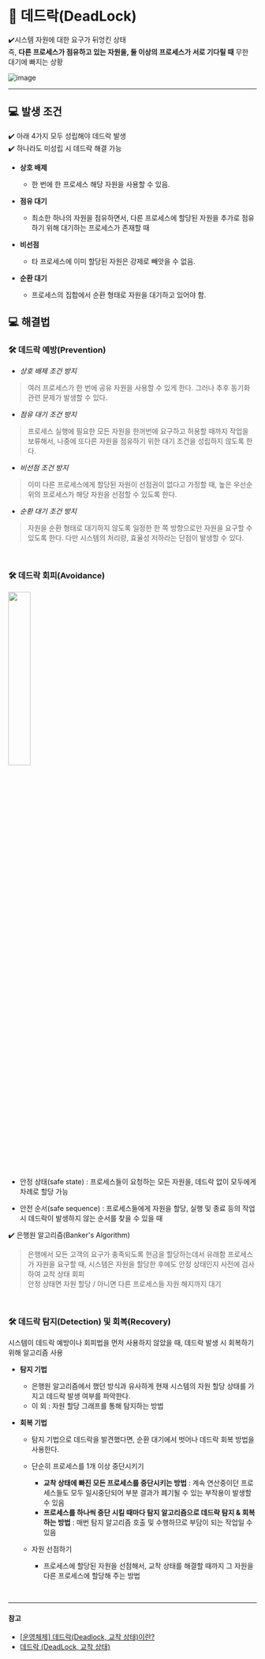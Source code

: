 # 📌 데드락(DeadLock)

✔️시스템 자원에 대한 요구가 뒤엉킨 상태 <br>
즉, **다른 프로세스가 점유하고 있는 자원을, 둘 이상의 프로세스가 서로 기다릴 때**
무한 대기에 빠지는 상황

![image](https://user-images.githubusercontent.com/63834758/208817670-965166cb-f1c5-4d90-907c-3109fc28c640.png)



<hr>

## 💻 발생 조건

✔️ 아래 4가지 모두 성립해야 데드락 발생 <br>
✔️ 하나라도 미성립 시 데드락 해결 가능

- **상호 배제**

  - 한 번에 한 프로세스 해당 자원을 사용할 수 있음.
   

- **점유 대기**

  - 최소한 하나의 자원을 점유하면서, 다른 프로세스에 할당된 자원을 추가로 점유하기 위해 대기하는 프로세스가 존재할 때
   

- **비선점**

  - 타 프로세스에 이미 할당된 자원은 강제로 빼앗을 수 없음.
   

- **순환 대기**

  - 프로세스의 집합에서 순환 형태로 자원을 대기하고 있어야 함.




## 💻 해결법

### 🛠 데드락 예방(Prevention)


- _상호 배제 조건 방지_

> 여러 프로세스가 한 번에 공유 자원을 사용할 수 있게 한다.
> 그러나 추후 동기화 관련 문제가 발생할 수 있다.



- _점유 대기 조건 방지_

> 프로세스 실행에 필요한 모든 자원을 한꺼번에 요구하고 허용할 때까지 작업을 보류해서, 
> 나중에 또다른 자원을 점유하기 위한 대기 조건을 성립하지 않도록 한다.



- _비선점 조건 방지_

> 이미 다른 프로세스에게 할당된 자원이 선점권이 없다고 가정할 때, 
> 높은 우선순위의 프로세스가 해당 자원을 선점할 수 있도록 한다.



- _순환 대기 조건 방지_

> 자원을 순환 형태로 대기하지 않도록 일정한 한 쪽 방향으로만 자원을 요구할 수 있도록 한다.
> 다만 시스템의 처리량, 효율성 저하라는 단점이 발생할 수 있다.


<br>



### 🛠 데드락 회피(Avoidance)


<img src="https://user-images.githubusercontent.com/63834758/208813930-da3eeede-88b7-4bee-ac44-c9303ff563e0.png" width="30%" height="30%">



- 안정 상태(safe state) : 
프로세스들이 요청하는 모든 자원을, 
데드락 없이 모두에게 차례로 할당 가능

- 안전 순서(safe sequence) :
프로세스들에게 자원을 할당, 실행 및 종료 등의 작업 시
데드락이 발생하지 않는 순서를 찾을 수 있을 때



✔️ 은행원 알고리즘(Banker's Algorithm)
> 은행에서 모든 고객의 요구가 충족되도록 현금을 할당하는데서 유래함
> 프로세스가 자원을 요구할 때, 시스템은 자원을 할당한 후에도 안정 상태인지 사전에 검사하여 교착 상태 회피<br>
> 안정 상태면 자원 할당 / 아니면 다른 프로세스들 자원 해지까지 대기



<br>



### 🛠 데드락 탐지(Detection) 및 회복(Recovery)
시스템이 데드락 예방이나 회피법을 먼저 사용하지 않았을 때,
데드락 발생 시 회복하기 위해 알고리즘 사용

- **탐지 기법**
   - 은행원 알고리즘에서 했던 방식과 유사하게 현재 시스템의 자원 할당 상태를 가지고
     데드락 발생 여부를 파악한다.
   - 이 외 : 자원 할당 그래프를 통해 탐지하는 방법

- **회복 기법**
   - 탐지 기법으로 데드락을 발견했다면, 순환 대기에서 벗어나 데드락 회복 방법을 사용한다.

   - 단순히 프로세스를 1개 이상 중단시키기
      - **교착 상태에 빠진 모든 프로세스를 중단시키는 방법** : 계속 연산중이던 프로세스들도 모두 일시중단되어 부분 결과가 폐기될 수 있는 부작용이 발생할 수 있음
      - **프로세스를 하나씩 중단 시킬 때마다 탐지 알고리즘으로 데드락 탐지 & 회복하는 방법** : 매번 탐지 알고리즘 호출 및 수행하므로 부담이 되는 작업일 수 있음

   - 자원 선점하기
      - 프로세스에 할당된 자원을 선점해서, 교착 상태를 해결할 때까지 그 자원을 다른 프로세스에 할당해 주는 방법

<br>


<hr>

#### 참고

- [[운영체제] 데드락(Deadlock, 교착 상태)이란?](https://chanhuiseok.github.io/posts/cs-2/)
- [데드락 (DeadLock, 교착 상태)](https://gyoogle.dev/blog/computer-science/operating-system/DeadLock.html)

